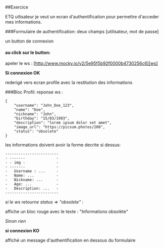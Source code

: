 ##Exercice

ETQ utlisateur je veut un ecran d'authentification pour permettre d'acceder mes informations.

###Formulaire de authentification:
deux champs [utilisateur, mot de passe]

un button de connexion
#### au click sur le button:
apeler le ws : [http://www.mocky.io/v2/5e95f5b92f0000b4730256c6][ws]

**Si connexion OK**
        
rederigé vers ecran profile avec la restitution des informations

###Bloc Profil:
reponse ws :

    {
        "username": "John_Doe_123",
        "name": "Doe",
        "nickname": "John",
        "birthday": "15/03/1993",
        "description": "lorem ipsum dolor set amet",
        "image_url": "https://picsum.photos/200",
        "status": "obsolete"
    }

les informations doivent avoir la forme decrite si dessus:


    ------------------------
    - -------              -
    - - img -              -
    - -------              -
    -   Username : ...     -
    -   Name: ...          -
    -   Nickname: ...      -
    -   Age: ...           -
    -   Description: ...   -
    ------------------------
    
_si le ws retourne status => "obsolete"_ : 

affiche un bloc rouge avec le texte : "Informations obsolète"

_Sinon rien_

    
**si connexion KO**

affiché un message d'authentification en dessous du formulaire

[ws]: http://www.mocky.io/v2/5e95f5b92f0000b4730256c6
